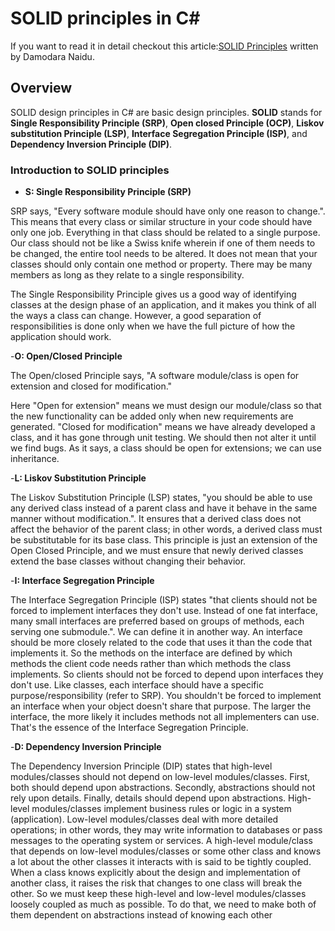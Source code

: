 # SOLID principles in C#

If you want to read it in detail checkout this article:[SOLID Principles](https://www.c-sharpcorner.com/UploadFile/damubetha/solid-principles-in-C-Sharp/) written by Damodara Naidu.

## Overview

SOLID design principles in C# are basic design principles. **SOLID** stands for **Single Responsibility Principle (SRP)**, **Open closed Principle (OCP)**, **Liskov substitution Principle (LSP)**, **Interface Segregation Principle (ISP)**, and **Dependency Inversion Principle (DIP)**.

### Introduction to SOLID principles

- **S: Single Responsibility Principle (SRP)**

SRP says, "Every software module should have only one reason to change.".
This means that every class or similar structure in your code should have only one job. Everything in that class should be related to a single purpose. Our class should not be like a Swiss knife wherein if one of them needs to be changed, the entire tool needs to be altered. It does not mean that your classes should only contain one method or property. There may be many members as long as they relate to a single responsibility.

The Single Responsibility Principle gives us a good way of identifying classes at the design phase of an application, and it makes you think of all the ways a class can change. However, a good separation of responsibilities is done only when we have the full picture of how the application should work.

-**O: Open/Closed Principle**

The Open/closed Principle says, "A software module/class is open for extension and closed for modification."

Here "Open for extension" means we must design our module/class so that the new functionality can be added only when new requirements are generated. "Closed for modification" means we have already developed a class, and it has gone through unit testing. We should then not alter it until we find bugs. As it says, a class should be open for extensions; we can use inheritance.

-**L: Liskov Substitution Principle**

The Liskov Substitution Principle (LSP) states, "you should be able to use any derived class instead of a parent class and have it behave in the same manner without modification.". It ensures that a derived class does not affect the behavior of the parent class; in other words, a derived class must be substitutable for its base class. This principle is just an extension of the Open Closed Principle, and we must ensure that newly derived classes extend the base classes without changing their behavior.

-**I: Interface Segregation Principle**

The Interface Segregation Principle (ISP) states "that clients should not be forced to implement interfaces they don't use. Instead of one fat interface, many small interfaces are preferred based on groups of methods, each serving one submodule.".
We can define it in another way. An interface should be more closely related to the code that uses it than the code that implements it. So the methods on the interface are defined by which methods the client code needs rather than which methods the class implements. So clients should not be forced to depend upon interfaces they don't use.
Like classes, each interface should have a specific purpose/responsibility (refer to SRP). You shouldn't be forced to implement an interface when your object doesn't share that purpose. The larger the interface, the more likely it includes methods not all implementers can use. That's the essence of the Interface Segregation Principle.

-**D: Dependency Inversion Principle**

The Dependency Inversion Principle (DIP) states that high-level modules/classes should not depend on low-level modules/classes. First, both should depend upon abstractions. Secondly, abstractions should not rely upon details. Finally, details should depend upon abstractions.
High-level modules/classes implement business rules or logic in a system (application). Low-level modules/classes deal with more detailed operations; in other words, they may write information to databases or pass messages to the operating system or services.
A high-level module/class that depends on low-level modules/classes or some other class and knows a lot about the other classes it interacts with is said to be tightly coupled. When a class knows explicitly about the design and implementation of another class, it raises the risk that changes to one class will break the other. So we must keep these high-level and low-level modules/classes loosely coupled as much as possible. To do that, we need to make both of them dependent on abstractions instead of knowing each other
